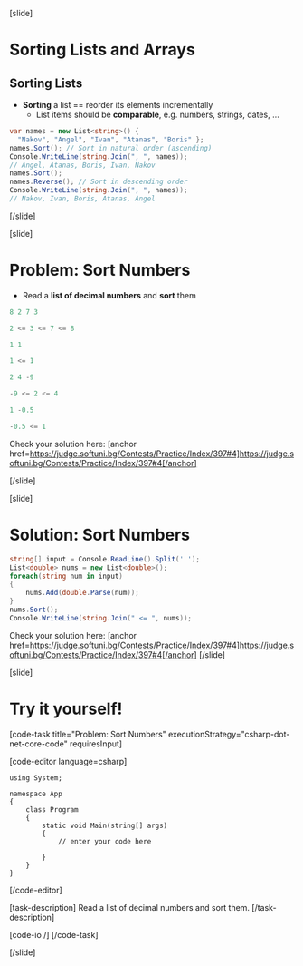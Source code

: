 [slide]
# Sorting Lists and Arrays
## Sorting Lists
- **Sorting** a list == reorder its elements incrementally
    - List items should be **comparable**, e.g. numbers, strings, dates, …


```csharp
var names = new List<string>() { 
  "Nakov", "Angel", "Ivan", "Atanas", "Boris" };
names.Sort(); // Sort in natural order (ascending)
Console.WriteLine(string.Join(", ", names)); 
// Angel, Atanas, Boris, Ivan, Nakov
names.Sort();
names.Reverse(); // Sort in descending order
Console.WriteLine(string.Join(", ", names));
// Nakov, Ivan, Boris, Atanas, Angel
```
[/slide]

[slide]
# Problem: Sort Numbers 
- Read a **list of decimal numbers** and **sort** them

```csharp
8 2 7 3
```
```csharp
2 <= 3 <= 7 <= 8
```
 

```csharp
1 1
```
```csharp
1 <= 1
```

```csharp
2 4 -9
```
```csharp
-9 <= 2 <= 4
```
 

```csharp
1 -0.5
```
```csharp
-0.5 <= 1
```

Check your solution here:
[anchor href=https://judge.softuni.bg/Contests/Practice/Index/397#4]https://judge.softuni.bg/Contests/Practice/Index/397#4[/anchor]

[/slide]

[slide]
# Solution: Sort Numbers

```csharp
string[] input = Console.ReadLine().Split(' ');
List<double> nums = new List<double>();
foreach(string num in input)
{
    nums.Add(double.Parse(num));
}
nums.Sort();
Console.WriteLine(string.Join(" <= ", nums));
```
Check your solution here:
[anchor href=https://judge.softuni.bg/Contests/Practice/Index/397#4]https://judge.softuni.bg/Contests/Practice/Index/397#4[/anchor]
[/slide]

[slide]
# Try it yourself!

[code-task title="Problem: Sort Numbers" executionStrategy="csharp-dot-net-core-code" requiresInput]

[code-editor language=csharp]
```
using System;

namespace App
{
    class Program
    {
        static void Main(string[] args)
        {
		    // enter your code here
		    
		}
	}
}
```
[/code-editor]

[task-description]
Read a list of decimal numbers and sort them.
[/task-description]

[code-io /]
[/code-task]


[/slide]


